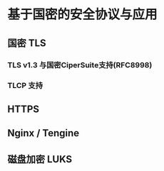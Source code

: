 # 基于国密的安全协议与应用

## 国密 TLS 

### TLS v1.3 与国密CiperSuite支持(RFC8998)
### TLCP 支持

## HTTPS

## Nginx / Tengine

## 磁盘加密 LUKS
